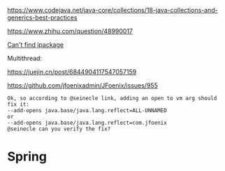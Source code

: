 https://www.codejava.net/java-core/collections/18-java-collections-and-generics-best-practices

https://www.zhihu.com/question/48990017



[Can't find jpackage](https://stackoverflow.com/questions/61307077/cant-find-jpackage-via-toolprovider)



Multithread:

https://juejin.cn/post/6844904117547057159

https://github.com/jfoenixadmin/JFoenix/issues/955



```
Ok, so according to @seinecle link, adding an open to vm arg should fix it:
--add-opens java.base/java.lang.reflect=ALL-UNNAMED
or
--add-opens java.base/java.lang.reflect=com.jfoenix
@seinecle can you verify the fix?
```



# Spring


